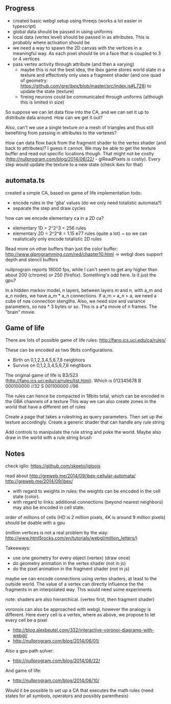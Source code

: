 Progress
---------

- created basic webgl setup using threejs (works a lot easier in typescript)
- global data should be passed in using uniforms
- local data (vertex level) should be passed in as attributes. This is probably where activation should be
- we need a way to spawn the 2D canvas with the vertices in a meaningful way. As each pixel should lie on a face that is coupled to 3 or 4 vertices
- pass vertex activity through attribute (and then a varying)
    - maybe this is not the best idea, the ibex game stores world state in a texture and effectively only uses a fragment shader (and one quad of geometry: <https://github.com/gre/ibex/blob/master/src/index.js#L728>) to update the state (texture)
    - fireing neurons could be communicated through uniforms (although this is limited in size)

So suppose we can let data flow into the CA, and we can set it up to distribute data around. How can we get it out?

Also, can't we use a single texture on a mesh of triangles and thus still benefiting from passing in attributes to the vertexes?

How can data flow back from the fragment shader to the vertex shader (and back to attributes)? I guess it cannot. We may be able to get the texture buffer and read out specific locations though. That might not be costly (http://nullprogram.com/blog/2014/06/22/ - glReadPixels is costly). Every step would update the texture to a new state (check ibex for that)

automata.ts
---------

created a simple CA, based on game of life implementation
todo:

- encode rules in the 'gba' values (do we only need totalistic automata?)
- separate the step and draw cycles

how can we encode elementary ca in a 2D ca?

- elementary 1D = 2^2^3 = 256 rules
- elementary 2D = 2^2^8 = 1.15 e77 rules (quite a lot) ~ so we can realistically only encode totalistic 2D rules

Read more on other buffers than just the color buffer: http://www.glprogramming.com/red/chapter10.html
-> webgl does support depth and stencil buffers

nullprogram reports 18000 fps, while I can't seem to get any higher than about 200 (chrome) or 250 (firefox). Something's odd here. Is it just the gpu?

In a hidden markov model, n layers, between layers m and n, with a_m and a_n nodes, we have a_m * a_n connections. If a_m = a_n = a, we need a cube of n*a*a connection stengths. Also, we need size and variance parameters, so n*a*a * 3 bytes or so. This is a a*a movie of n frames. The "brain" movie.

Game of life
-------

There are lots of possible game of life rules: http://fano.ics.uci.edu/ca/rules/

These can be encoded as two 9bits configurations.
- Birth on 0,1,2,3,4,5,6,7,8 neigbhors
- Survive on 0,1,2,3,4,5,6,7,8 neighbors

The original game of life is B3/S23 (http://fano.ics.uci.edu/ca/rules/list.html). Which is
      012345678
    B 000100000     //32
    S 001100000     //96

The rules can hence be compacted in 18bits total, which can be encoded in the GBA channels of a texture
This way we can also create zones in the world that have a different set of rules

Create a page that takes a rulestring as query parameters. Then set up the texture accordingly. Create a generic shader that can handle any rule string

Add controls to manipulate the rule string and poke the world. Maybe also draw in the world with a rule string brush

Notes
----------

check igllo: <https://github.com/skeeto/igloojs>

read about <http://greweb.me/2014/09/ibex-cellular-automata/>
<http://greweb.me/2014/09/ibex/>

- with regard to weights in rules: the weights can be encoded in the cell state (color).
- with regard to links: additional connections (beyond nearest neighbors) may also be encoded in cell state.

order of millions of cells (HD is 2 million pixels, 4K is around 9 million pixels) should be doable with a gpu

(million vertices is not a real problem by the way: <http://www.html5rocks.com/en/tutorials/webgl/million_letters/>)

Takeaways:
- use one geometry for every object (vertex) (draw once)
- do geometry animation in the vertex shader (not in js)
- do the pixel animation in the fragment shader (not in js)


maybe we can encode connections using vertex shaders, at least to the outside world. The value of a vertex can directly influence the the fragments in an interpolated way. This would need some experiments

note: shaders are also hierarchical. (vertex first, then fragment shader)

voronois can also be approached with webgl, however the analogy is different. Here every cell is a vertex, where as above, we propose to let every cell be a pixel
- <http://blog.alexbeutel.com/332/interactive-voronoi-diagrams-with-webgl/>
- <http://nullprogram.com/blog/2014/06/01/>

Also a gpu path solver:
- <http://nullprogram.com/blog/2014/06/22/>

And game of life:
- <http://nullprogram.com/blog/2014/06/10/>

Would it be possible to set up a CA that executes the math rules (need states for all symbols, operators and possibly parenthesis)